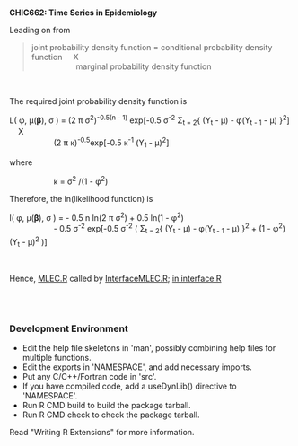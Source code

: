 <br>

**CHIC662: Time Series in Epidemiology**


Leading on from 

> joint probability density function = conditional probability density function &nbsp; &nbsp; X <br>
> &nbsp; &nbsp; &nbsp; &nbsp; &nbsp; &nbsp; &nbsp; &nbsp; &nbsp; &nbsp; marginal probability density function
> 

<br>

The required joint probability density function is

L( &phi;, &mu;(**&beta;**), &sigma; ) = (2 &pi; &sigma;<sup>2</sup>)<sup>-0.5(n - 1)</sup>
  exp[-0.5 &sigma;<sup>-2</sup> &Sigma;<sub>t = 2</sub>{ (Y<sub>t</sub> - &mu;) - &phi;(Y<sub>t - 1</sub> - &mu;) }<sup>2</sup>] 
  &nbsp; &nbsp; X <br>
  &nbsp; &nbsp; &nbsp; &nbsp; &nbsp; &nbsp; &nbsp; &nbsp; &nbsp; &nbsp;
  (2 &pi; &kappa;)<sup>-0.5</sup>exp[-0.5 &kappa;<sup>-1</sup> (Y<sub>1</sub> - &mu;)<sup>2</sup>]

where

&nbsp; &nbsp; &nbsp; &nbsp; &nbsp; &nbsp; &nbsp; &nbsp; &nbsp; &nbsp; &kappa; = &sigma;<sup>2</sup> /(1 - &phi;<sup>2</sup>)

Therefore, the ln(likelihood function) is

l( &phi;, &mu;(**&beta;**), &sigma; ) = - 0.5 n ln(2 &pi; &sigma;<sup>2</sup>) + 0.5 ln(1 - &phi;<sup>2</sup>) <br>
  &nbsp; &nbsp; &nbsp; &nbsp; &nbsp; &nbsp; &nbsp; &nbsp; &nbsp; &nbsp;
  -&nbsp;0.5 &sigma;<sup>-2</sup>
  exp[-0.5 &sigma;<sup>-2</sup> 
      ( &Sigma;<sub>t = 2</sub>{ (Y<sub>t</sub> - &mu;) - &phi;(Y<sub>t - 1</sub> - &mu;) }<sup>2</sup> + 
          (1 - &phi;<sup>2</sup>)(Y<sub>t</sub> - &mu;)<sup>2</sup> )]

<br>

Hence, [MLEC.R](./R/kericho/likelihood/MLEC.R) called by 
[InterfaceMLEC.R](./R/kericho/likelihood/InterfaceMLEC.R); [in interface.R](./R/kericho/modelling/interface.R)

<br>
<br>

### Development Environment

* Edit the help file skeletons in 'man', possibly combining help files
  for multiple functions.
* Edit the exports in 'NAMESPACE', and add necessary imports.
* Put any C/C++/Fortran code in 'src'.
* If you have compiled code, add a useDynLib() directive to
  'NAMESPACE'.
* Run R CMD build to build the package tarball.
* Run R CMD check to check the package tarball.

Read "Writing R Extensions" for more information.

<br>
<br>

<br>
<br>

<br>
<br>

<br>
<br>
